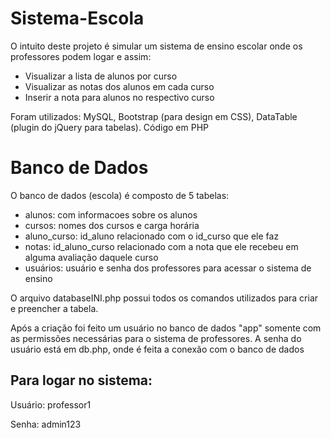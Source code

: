 # Sistema-Escola

O intuito deste projeto é simular um sistema de ensino escolar onde os professores podem logar e assim:

- Visualizar a lista de alunos por curso
- Visualizar as notas dos alunos em cada curso
- Inserir a nota para alunos no respectivo curso

Foram utilizados: MySQL, Bootstrap (para design em CSS), DataTable (plugin do jQuery para tabelas). Código em PHP

# Banco de Dados

O banco de dados (escola) é composto de 5 tabelas:

- alunos: com informacoes sobre os alunos
- cursos: nomes dos cursos e carga horária
- aluno_curso: id_aluno relacionado com o id_curso que ele faz
- notas: id_aluno_curso relacionado com a nota que ele recebeu em alguma avaliação daquele curso
- usuários: usuário e senha dos professores para acessar o sistema de ensino

O arquivo databaseINI.php possui todos os comandos utilizados para criar e preencher a tabela.

Após a criação foi feito um usuário no banco de dados "app" somente com as permissões necessárias para o sistema de professores. A senha do usuário está em db.php, onde é feita a conexão com o banco de dados

## Para logar no sistema:

Usuário: professor1 

Senha: admin123
